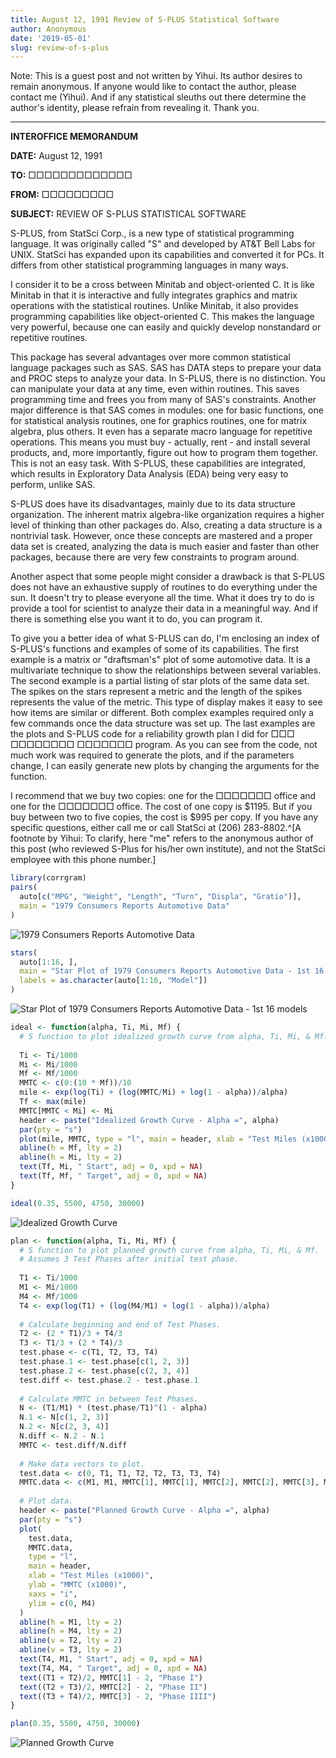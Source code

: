 ```yaml
---
title: August 12, 1991 Review of S-PLUS Statistical Software
author: Anonymous
date: '2019-05-01'
slug: review-of-s-plus
---
```


Note: This is a guest post and not written by Yihui. Its author desires to remain anonymous. If anyone would like to contact the author, please contact me (Yihui). And if any statistical sleuths out there determine the author's identity, please refrain from revealing it. Thank you.

---

**INTEROFFICE MEMORANDUM**

**DATE:** August 12, 1991

**TO:** □□□□□□□□□□□□□

**FROM:** □□□□□□□□□

**SUBJECT:** REVIEW OF S-PLUS STATISTICAL SOFTWARE

S-PLUS, from StatSci Corp., is a new type of statistical programming language. It was originally called "S" and developed by AT&T Bell Labs for UNIX. StatSci has expanded upon its capabilities and converted it for PCs. It differs from other statistical programming languages in many ways.

I consider it to be a cross between Minitab and object-oriented C. It is like Minitab in that it is interactive and fully integrates graphics and matrix operations with the statistical routines. Unlike Minitab, it also provides programming capabilities like object-oriented C. This makes the language very powerful, because one can easily and quickly develop nonstandard or repetitive routines.

This package has several advantages over more common statistical language packages such as SAS. SAS has DATA steps to prepare your data and PROC steps to analyze your data. In S-PLUS, there is no distinction. You can manipulate your data at any time, even within routines. This saves programming time and frees you from many of SAS's constraints. Another major difference is that SAS comes in modules: one for basic functions, one for statistical analysis routines, one for graphics routines, one for matrix algebra, plus others. It even has a separate macro language for repetitive operations. This means you must buy - actually, rent - and install several products, and, more importantly, figure out how to program them together. This is not an easy task. With S-PLUS, these capabilities are integrated, which results in Exploratory Data Analysis (EDA) being very easy to perform, unlike SAS.

S-PLUS does have its disadvantages, mainly due to its data structure organization. The inherent matrix algebra-like organization requires a higher level of thinking than other packages do. Also, creating a data structure is a nontrivial task. However, once these concepts are mastered and a proper data set is created, analyzing the data is much easier and faster than other packages, because there are very few constraints to program around.

Another aspect that some people might consider a drawback is that S-PLUS does not have an exhaustive supply of routines to do everything under the sun. It doesn't try to please everyone all the time. What it does try to do is provide a tool for scientist to analyze their data in a meaningful way. And if there is something else you want it to do, you can program it.

To give you a better idea of what S-PLUS can do, I'm enclosing an index of S-PLUS's functions and examples of some of its capabilities. The first example is a matrix or "draftsman's" plot of some automotive data. It is a multivariate technique to show the relationships between several variables. The second example is a partial listing of star plots of the same data set. The spikes on the stars represent a metric and the length of the spikes represents the value of the metric. This type of display makes it easy to see how items are similar or different. Both complex examples required only a few commands once the data structure was set up. The last examples are the plots and S-PLUS code for a reliability growth plan I did for □□□ □□□□□□□□  □□□□□□□ program. As you can see from the code, not much work was required to generate the plots, and if the parameters change, I can easily generate new plots by changing the arguments for the function.

I recommend that we buy two copies: one for the □□□□□□□ office and one for the □□□□□□□ office. The cost of one copy is $1195. But if you buy between two to five copies, the cost is $995 per copy. If you have any specific questions, either call me or call StatSci at (206) 283-8802.^[A footnote by Yihui: To clarify, here "me" refers to the anonymous author of this post (who reviewed S-Plus for his/her own institute), and not the StatSci employee with this phone number.]

```r
library(corrgram)
pairs(
  auto[c("MPG", "Weight", "Length", "Turn", "Displa", "Gratio")],
  main = "1979 Consumers Reports Automotive Data"
)
```

![1979 Consumers Reports Automotive Data](https://user-images.githubusercontent.com/163582/56985261-9819eb00-6b4d-11e9-9e64-048e08a95f64.png)

```r
stars(
  auto[1:16, ], 
  main = "Star Plot of 1979 Consumers Reports Automotive Data - 1st 16 models",
  labels = as.character(auto[1:16, "Model"])
)
```

![Star Plot of 1979 Consumers Reports Automotive Data - 1st 16 models](https://user-images.githubusercontent.com/163582/56985262-9819eb00-6b4d-11e9-9f81-b74f2026477a.png)

```r
ideal <- function(alpha, Ti, Mi, Mf) {
  # S function to plot idealized growth curve from alpha, Ti, Mi, & Mf.
  
  Ti <- Ti/1000
  Mi <- Mi/1000
  Mf <- Mf/1000
  MMTC <- c(0:(10 * Mf))/10
  mile <- exp(log(Ti) + (log(MMTC/Mi) + log(1 - alpha))/alpha)
  Tf <- max(mile)
  MMTC[MMTC < Mi] <- Mi
  header <- paste("Idealized Growth Curve - Alpha =", alpha)
  par(pty = "s")
  plot(mile, MMTC, type = "l", main = header, xlab = "Test Miles (x1000)", ylab = "MMTC (x1000)", xaxs = "i")
  abline(h = Mf, lty = 2)
  abline(h = Mi, lty = 2)
  text(Tf, Mi, " Start", adj = 0, xpd = NA)
  text(Tf, Mf, " Target", adj = 0, xpd = NA)
}

ideal(0.35, 5500, 4750, 30000)
```

![Idealized Growth Curve](https://user-images.githubusercontent.com/163582/56985264-9819eb00-6b4d-11e9-9334-264e41a3883c.png)

```r
plan <- function(alpha, Ti, Mi, Mf) {
  # S function to plot planned growth curve from alpha, Ti, Mi, & Mf.
  # Assumes 3 Test Phases after initial test phase.
  
  T1 <- Ti/1000
  M1 <- Mi/1000
  M4 <- Mf/1000
  T4 <- exp(log(T1) + (log(M4/M1) + log(1 - alpha))/alpha)
  
  # Calculate beginning and end of Test Phases.
  T2 <- (2 * T1)/3 + T4/3
  T3 <- T1/3 + (2 * T4)/3
  test.phase <- c(T1, T2, T3, T4)
  test.phase.1 <- test.phase[c(1, 2, 3)]
  test.phase.2 <- test.phase[c(2, 3, 4)]
  test.diff <- test.phase.2 - test.phase.1
  
  # Calculate MMTC in between Test Phases.
  N <- (T1/M1) * (test.phase/T1)^(1 - alpha)
  N.1 <- N[c(1, 2, 3)]
  N.2 <- N[c(2, 3, 4)]
  N.diff <- N.2 - N.1
  MMTC <- test.diff/N.diff
  
  # Make data vectors to plot.
  test.data <- c(0, T1, T1, T2, T2, T3, T3, T4)
  MMTC.data <- c(M1, M1, MMTC[1], MMTC[1], MMTC[2], MMTC[2], MMTC[3], MMTC[3])
  
  # Plot data.
  header <- paste("Planned Growth Curve - Alpha =", alpha)
  par(pty = "s")
  plot(
    test.data, 
    MMTC.data, 
    type = "l", 
    main = header, 
    xlab = "Test Miles (x1000)", 
    ylab = "MMTC (x1000)", 
    xaxs = "i", 
    ylim = c(0, M4)
  )
  abline(h = M1, lty = 2)
  abline(h = M4, lty = 2)
  abline(v = T2, lty = 2)
  abline(v = T3, lty = 2)
  text(T4, M1, " Start", adj = 0, xpd = NA)
  text(T4, M4, " Target", adj = 0, xpd = NA)
  text((T1 + T2)/2, MMTC[1] - 2, "Phase I")
  text((T2 + T3)/2, MMTC[2] - 2, "Phase II")
  text((T3 + T4)/2, MMTC[3] - 2, "Phase IIII")
}

plan(0.35, 5500, 4750, 30000)
```

![Planned Growth Curve](https://user-images.githubusercontent.com/163582/56985266-9819eb00-6b4d-11e9-93df-4a9257ceb3df.png)
